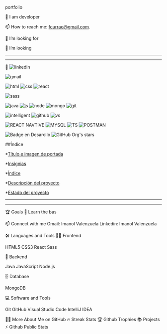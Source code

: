 portfolio


🔭 I am developer
 
📫 How to reach me: fcurrao@gmail.com.

🤝 I’m looking for  

👯 I’m looking  

-----------------------------------------------------------------------------
-----------------------------------------------------------------------------
:hammer:
![linkedin](https://github.com/fcurrao/fcurrao/assets/68132577/37b850e6-d50a-4a4a-87a4-9b15d6af011c)

![gmail](https://github.com/fcurrao/fcurrao/assets/68132577/cd550b0a-6f72-4373-b176-e9ee3515e8ab)

![html](https://github.com/fcurrao/fcurrao/assets/68132577/411c0f40-65c9-435b-9260-7f89a9cab504)
![css](https://github.com/fcurrao/fcurrao/assets/68132577/d6cf40a8-99e5-44f3-afbd-538b1be860e7)
![react](https://github.com/fcurrao/fcurrao/assets/68132577/fdf48d18-6c82-430f-9d59-9a3bfeae92ba)




![sass](https://github.com/fcurrao/fcurrao/assets/68132577/639de14b-0761-426e-af2c-390196e1d0df)




![java](https://github.com/fcurrao/fcurrao/assets/68132577/b63ae34e-4d80-49fc-ab7d-8f3d5605f11d)
![js](https://github.com/fcurrao/fcurrao/assets/68132577/c4f516e8-2acc-4f70-9b1b-5536aabc35c3)
![node](https://github.com/fcurrao/fcurrao/assets/68132577/aef294cc-79bc-46f5-ba53-721a000e92c5)
![mongo](https://github.com/fcurrao/fcurrao/assets/68132577/81386590-93c2-4598-ac9e-a34bf40c89e8)
![git](https://github.com/fcurrao/fcurrao/assets/68132577/4aec78fb-f470-4cbb-ae0c-c2a2af33bed4)


![intelligent](https://github.com/fcurrao/fcurrao/assets/68132577/9d4bcf95-8706-43bb-af96-3a3527ce07a1)
![github](https://github.com/fcurrao/fcurrao/assets/68132577/9e7c1a89-47dc-4cb6-9049-6fecd0e161eb)
![vs](https://github.com/fcurrao/fcurrao/assets/68132577/8cd2029a-7e5d-4961-9968-abb207cede3e)

![REACT NAVTIVE](https://github.com/fcurrao/fcurrao/assets/68132577/0983ac97-c623-45da-be93-21354f6d111b)
![MYSQL](https://github.com/fcurrao/fcurrao/assets/68132577/3185aaef-4534-49e0-87bf-255a563413e6)
![TS](https://github.com/fcurrao/fcurrao/assets/68132577/0170fb25-e1af-4417-ba3e-4b14356a4a31)
![POSTMAN](https://github.com/fcurrao/fcurrao/assets/68132577/77c0bc9d-9690-485e-8486-4e86905c0139)



![Badge en Desarollo](https://img.shields.io/badge/STATUS-EN%20DESAROLLO-green)
   ![GitHub Org's stars](https://img.shields.io/github/stars/federicocurrao?style=social)

##Índice

*[Título e imagen de portada](#Título-e-imagen-de-portada)

*[Insignias](#insignias)

*[Índice](#índice)

*[Descripción del proyecto](#descripción-del-proyecto)

*[Estado del proyecto](#Estado-del-proyecto)

-----------------------------------------------------------------------------
-----------------------------------------------------------------------------


🏆 Goals
📖 Learn the bas 

📫 Connect with me
Gmail: Imanol Valenzuela  Linkedin: Imanol Valenzuela


🛠️ Languages and Tools
🏄‍♂️ Frontend

HTML5  CSS3  React  Sass 

🧰 Backend

Java  JavaScript  Node.js 

🗄️ Database

MongoDB 

💻 Software and Tools

Git  GitHub 
Visual Studio Code  IntelliJ IDEA 


👨‍💻 More About Me on GitHub
🔥 Streak Stats
🏆 Github Trophies
📚 Projects
⚡ Github Public Stats
